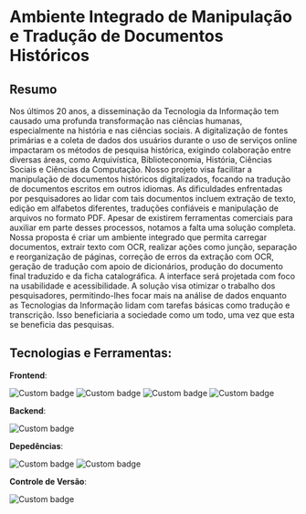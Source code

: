 # Ambiente Integrado de Manipulação e Tradução de Documentos Históricos

## Resumo

Nos últimos 20 anos, a disseminação da Tecnologia da Informação tem causado uma profunda transformação nas ciências humanas, especialmente na história e nas ciências sociais. A digitalização de fontes primárias e a coleta de dados dos usuários durante o uso de serviços online impactaram os métodos de pesquisa histórica, exigindo colaboração entre diversas áreas, como Arquivística, Biblioteconomia, História, Ciências Sociais e Ciências da Computação. Nosso projeto visa facilitar a manipulação de documentos históricos digitalizados, focando na tradução de documentos escritos em outros idiomas. As dificuldades enfrentadas por pesquisadores ao lidar com tais documentos incluem extração de texto, edição em alfabetos diferentes, traduções confiáveis e manipulação de arquivos no formato PDF. Apesar de existirem ferramentas comerciais para auxiliar em parte desses processos, notamos a falta uma solução completa. Nossa proposta é criar um ambiente integrado que permita carregar documentos, extrair texto com OCR, realizar ações como junção, separação e reorganização de páginas, correção de erros da extração com OCR, geração de tradução com apoio de dicionários, produção do documento final traduzido e da ficha catalográfica. A interface será projetada com foco na usabilidade e acessibilidade. A solução visa otimizar o trabalho dos pesquisadores, permitindo-lhes focar mais na análise de dados enquanto as Tecnologias da Informação lidam com tarefas básicas como tradução e transcrição. Isso beneficiaria a sociedade como um todo, uma vez que esta se beneficia das pesquisas.

## Tecnologias e Ferramentas:

**Frontend**:

![Custom badge](https://img.shields.io/badge/HTML5-5-orange?logo=html5&logoColor=white)
![Custom badge](https://img.shields.io/badge/CSS3-3-blue?logo=css3&logoColor=white)
![Custom badge](https://img.shields.io/badge/JavaScript-ES6-yellow?logo=javascript&logoColor=white)
![Custom badge](https://img.shields.io/badge/Markdown-1.0-lightgrey?logo=markdown&logoColor=white)

**Backend**:

![Custom badge](https://img.shields.io/badge/Flask-2.3.2-black?logo=flask&logoColor=white)

**Depedências**:

![Custom badge](https://img.shields.io/badge/PyPDF-3.0.1-blue?logo=python&logoColor=white)
![Custom badge](https://img.shields.io/badge/translate-3.6.1-green?logo=python&logoColor=white)

**Controle de Versão**:

![Custom badge](https://img.shields.io/badge/Git-2.34-orange?logo=git&logoColor=white)
